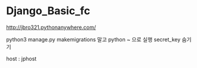 # Django_Basic_fc

http://jbro321.pythonanywhere.com/

python3 manage.py makemigrations 말고 python ~ 으로 실행
secret_key 숨기기

host : jphost
